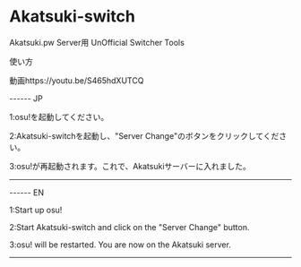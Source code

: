 # Akatsuki-switch
Akatsuki.pw Server用 UnOfficial Switcher Tools


使い方	

動画https://youtu.be/S465hdXUTCQ


------ JP	


1:osu!を起動してください。	


2:Akatsuki-switchを起動し、"Server Change"のボタンをクリックしてください。


3:osu!が再起動されます。これで、Akatsukiサーバーに入れました。


------

------ EN


1:Start up osu!


2:Start Akatsuki-switch and click on the "Server Change" button.


3:osu! will be restarted. You are now on the Akatsuki server.


------
